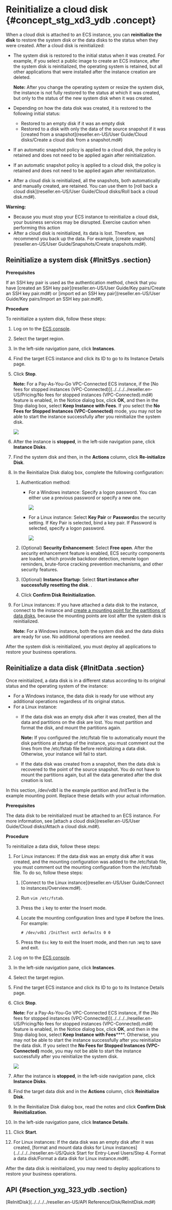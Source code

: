 # Reinitialize a cloud disk {#concept_stg_xd3_ydb .concept}

When a cloud disk is attached to an ECS instance, you can **reinitialize the disk** to restore the system disk or the data disks to the status when they were created. After a cloud disk is reinitialized:

-   The system disk is restored to the initial status when it was created. For example, if you select a public image to create an ECS instance, after the system disk is reinitialized, the operating system is retained, but all other applications that were installed after the instance creation are deleted.

    **Note:** After you change the operating system or resize the system disk, the instance is not fully restored to the status at which it was created, but only to the status of the new system disk when it was created.

-   Depending on how the data disk was created, it is restored to the following initial status:
    -   Restored to an empty disk if it was an empty disk
    -   Restored to a disk with only the data of the source snapshot if it was [created from a snapshot](reseller.en-US/User Guide/Cloud disks/Create a cloud disk from a snapshot.md#)
-   If an automatic snapshot policy is applied to a cloud disk, the policy is retained and does not need to be applied again after reinitialization.
-   If an automatic snapshot policy is applied to a cloud disk, the policy is retained and does not need to be applied again after reinitialization.
-   After a cloud disk is reinitialized, all the snapshots, both automatically and manually created, are retained. You can use them to [roll back a cloud disk](reseller.en-US/User Guide/Cloud disks/Roll back a cloud disk.md#).

**Warning:** 

-   Because you must stop your ECS instance to reinitialize a cloud disk, your business services may be disrupted. Exercise caution when performing this action
-   After a cloud disk is reinitialized, its data is lost. Therefore, we recommend you back up the data. For example, [create snapshots](reseller.en-US/User Guide/Snapshots/Create snapshots.md#).

## Reinitialize a system disk {#InitSys .section}

**Prerequisites**

If an SSH key pair is used as the authentication method, check that you have [created an SSH key pair](reseller.en-US/User Guide/Key pairs/Create an SSH key pair.md#) or [import ed an SSH key pair](reseller.en-US/User Guide/Key pairs/Import an SSH key pair.md#).

**Procedure**

To reinitialize a system disk, follow these steps:

1.  Log on to the [ECS console](https://partners-intl.console.aliyun.com/#/ecs).
2.  Select the target region.
3.  In the left-side navigation pane, click **Instances**.
4.  Find the target ECS instance and click its ID to go to its Instance Details page.
5.  Click **Stop**.

    **Note:** For a Pay-As-You-Go VPC-Connected ECS instance, if the [No fees for stopped instances \(VPC-Connected\)](../../../../reseller.en-US/Pricing/No fees for stopped instances (VPC-Connected).md#) feature is enabled, in the Notice dialog box, click **OK**, and then in the Stop dialog box, select **Keep Instance with Fees**. If you select the **No Fees for Stopped Instances \(VPC-Connected\)** mode, you may not be able to start the instance successfully after you reinitialize the system disk.

    ![](http://static-aliyun-doc.oss-cn-hangzhou.aliyuncs.com/assets/img/9676/15398525575328_en-US.png)

6.  After the instance is **stopped**, in the left-side navigation pane, click **Instance Disks**.
7.  Find the system disk and then, in the **Actions** column, click **Re-initialize Disk**.
8.  In the Reinitialize Disk dialog box, complete the following configuration:
    1.  Authentication method:
        -   For a Windows instance: Specify a logon password. You can either use a previous password or specify a new one.

            ![](http://static-aliyun-doc.oss-cn-hangzhou.aliyuncs.com/assets/img/9679/15398525575382_en-US.png)

        -   For a Linux instance: Select **Key Pair** or **Password**as the security setting. If Key Pair is selected, bind a key pair. If Password is selected, specify a logon password.

            ![](http://static-aliyun-doc.oss-cn-hangzhou.aliyuncs.com/assets/img/9679/15398525575383_en-US.png)

    2.  \(Optional\) **Security Enhancement**: Select **Free open**. After the security enhancement feature is enabled, ECS security components are loaded, which provide backdoor detection, remote logon reminders, brute-force cracking prevention mechanisms, and other security features.
    3.  \(Optional\) **Instance Startup**: Select **Start instance after successfully resetting the disk**. .
    4.  Click **Confirm Disk Reinitialization**.
9.  For Linux instances: If you have attached a data disk to the instance, connect to the instance and [create a mounting point for the partitions of data disks](https://partners-intl.aliyun.com/help/faq-detail/40580.htm), because the mounting points are lost after the system disk is reinitialized.

    **Note:** For a Windows instance, both the system disk and the data disks are ready for use. No additional operations are needed.


After the system disk is reinitialized, you must deploy all applications to restore your business operations.

## Reinitialize a data disk {#InitData .section}

Once reinitialized, a data disk is in a different status according to its original status and the operating system of the instance:

-   For a Windows instance, the data disk is ready for use without any additional operations regardless of its original status.
-   For a Linux instance:
    -   If the data disk was an empty disk after it was created, then all the data and partitions on the disk are lost. You must partition and format the disk, and mount the partitions again.

        **Note:** If you configured the /etc/fstab file to automatically mount the disk partitions at startup of the instance, you must comment out the lines from the /etc/fstab file before reinitializing a data disk. Otherwise, your instance will fail to start.

    -   If the data disk was created from a snapshot, then the data disk is recovered to the point of the source snapshot. You do not have to mount the partitions again, but all the data generated after the disk creation is lost.

In this section, /dev/vdb1 is the example partition and /InitTest is the example mounting point. Replace these details with your actual information.

**Prerequisites**

The data disk to be reinitialized must be attached to an ECS instance. For more information, see [attach a cloud disk](reseller.en-US/User Guide/Cloud disks/Attach a cloud disk.md#).

**Procedure**

To reinitialize a data disk, follow these steps:

1.  For Linux instances: If the data disk was an empty disk after it was created, and the mounting configuration was added to the /etc/fstab file, you must comment out the mounting configuration from the /etc/fstab file. To do so, follow these steps:
    1.  [Connect to the Linux instance](reseller.en-US/User Guide/Connect to instances/Overview.md#).
    2.  Run `vim /etc/fstab`.
    3.  Press the `i` key to enter the Insert mode.
    4.  Locate the mounting configuration lines and type \# before the lines. For example:

        ```
        # /dev/vdb1 /InitTest ext3 defaults 0 0
        ```

    5.  Press the `Esc` key to exit the Insert mode, and then run :wq to save and exit.
2.  Log on to the [ECS console](https://partners-intl.console.aliyun.com/#/ecs).
3.  In the left-side navigation pane, click **Instances**.
4.  Select the target region.
5.  Find the target ECS instance and click its ID to go to its Instance Details page.
6.  Click **Stop**.

    **Note:** For a Pay-As-You-Go VPC-Connected ECS instance, if the [No fees for stopped instances \(VPC-Connected\)](../../../../reseller.en-US/Pricing/No fees for stopped instances (VPC-Connected).md#) feature is enabled, in the Notice dialog box, click **OK**, and then in the Stop dialog box, select **Keep Instance with Fees******. Otherwise, you may not be able to start the instance successfully after you reinitialize the data disk. If you select the **No Fees for Stopped Instances \(VPC-Connected\)** mode, you may not be able to start the instance successfully after you reinitialize the system disk.

    ![](http://static-aliyun-doc.oss-cn-hangzhou.aliyuncs.com/assets/img/9676/15398525575328_en-US.png)

7.  After the instance is **stopped**, in the left-side navigation pane, click **Instance Disks**.
8.  Find the target data disk and in the **Actions** column, click **Reinitialize Disk**.
9.  In the Reinitialize Disk dialog box, read the notes and click **Confirm Disk Reinitialization**.
10. In the left-side navigation pane, click **Instance Details**.
11. Click **Start**.
12. For Linux instances: If the data disk was an empty disk after it was created, [format and mount data disks for Linux instances](../../../../reseller.en-US/Quick Start for Entry-Level Users/Step 4. Format a data disk/Format a data disk for Linux instance.md#).

After the data disk is reinitialized, you may need to deploy applications to restore your business operations.

## API {#section_yxg_323_ydb .section}

[ReInitDisk](../../../../reseller.en-US/API Reference/Disk/ReInitDisk.md#)

